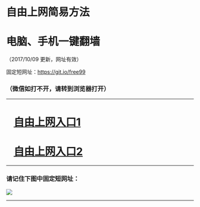 ﻿# 自由上网简易方法

# 电脑、手机一键翻墙

（2017/10/09 更新，网址有效）

固定短网址：https://git.io/free99

### （微信如打不开，请转到浏览器打开）


***





# &nbsp;&nbsp; <a href="http://ft2704531806.fwq-tz-1001.info/fwqtz01.html?t=1009001956 " target="_blank">自由上网入口1</a>
# &nbsp;&nbsp; <a href="http://ft2596124367.fwq-tz-1002.info/fwqtz02.html?t=10090017395 " target="_blank">自由上网入口2</a>
***

### 请记住下图中固定短网址：

<img src="https://s3-us-west-2.amazonaws.com/fwq-1001/yjfq-20170905okok.png" /> 


***

